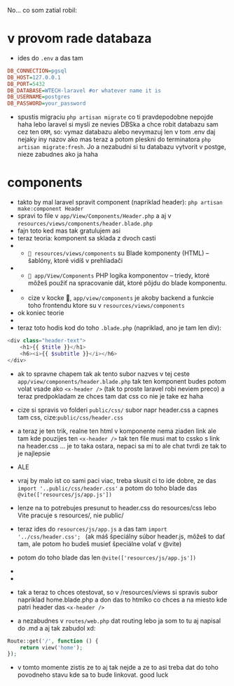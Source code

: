 No... co som zatial robil:

# v provom rade databaza
- ides do `.env` a das tam 
```ini
DB_CONNECTION=pgsql
DB_HOST=127.0.0.1
DB_PORT=5432
DB_DATABASE=WTECH-laravel #or whatever name it is
DB_USERNAME=postgres
DB_PASSWORD=your_password
```
- spustis migraciu `php artisan migrate` co ti pravdepodobne nepojde haha lebo laravel si mysli ze nevies DBSka a chce robit databazu sam cez ten `ORM`, so: vymaz databazu alebo nevymazuj len v tom .env daj nejaky iny nazov ako mas teraz a potom pleskni do terminatora `php artisan migrate:fresh`. Jo a nezabudni si tu databazu vytvorit v postge, nieze zabudnes ako ja haha


# components
- takto by mal laravel spravit component (napriklad header):
`php artisan make:component Header`
- spravi to file v `app/View/Components/Header.php` a aj v `resources/views/components/header.blade.php`
- fajn toto ked mas tak gratulujem asi 
- teraz teoria: komponent sa sklada z dvoch casti
- - `📁 resources/views/components` su Blade komponenty (HTML) – šablóny, ktoré vidíš v prehliadači 
- - `📁 app/View/Components` PHP logika komponentov – triedy, ktoré môžeš použiť na spracovanie dát, ktoré pôjdu do blade komponentu.
- - cize v kocke 🎲, `app/view/components` je akoby backend a funkcie toho frontendu ktore su v `resources/views/components`
- ok koniec teorie
-
- teraz toto hodis kod do toho `.blade.php` (napriklad, ano je tam len div):
```php
<div class="header-text">
    <h1>{{ $title }}</h1>
    <h6><i>{{ $subtitle }}</i></h6>
</div>
```
- ak to spravne chapem tak ak tento subor nazves v tej ceste `app/view/components/header.blade.php` tak ten komponent budes potom volat vsade ako `<x-header />` (tak to proste laravel robi neviem preco) a teraz predpokladam ze chces tam dat css co nie je take ez haha
- cize si spravis vo folderi `public/css/` subor napr header.css a capnes tam css, cize:`public/css/header.css`
- a teraz je ten trik, realne ten html v komponente nema ziaden link ale tam kde pouzijes ten `<x-header />` tak ten file musi mat to cssko s link na header.css ... je to taka ostara, nepaci sa mi to ale chat tvrdi ze tak to je najlepsie
- ALE
- vraj by malo ist co sami paci viac, treba skusit ci to ide dobre, ze das `import '..public/css/header.css'` a potom do toho blade das `@vite(['resources/js/app.js'])`
- lenze na to potrebujes presunut to header.css do resources/css lebo Vite pracuje s resources/, nie public/
- teraz ides do `resources/js/app.js` a das tam `import '../css/header.css'; ` (ak máš špeciálny súbor header.js, môžeš to dať tam, ale potom ho budeš musieť špeciálne volať v @vite)
- potom do toho blade das len `@vite(['resources/js/app.js'])`

-
-

- tak a teraz to chces otestovat, so v /resources/views si spravis subor napriklad home.blade.php a don das to htmlko co chces a na miesto kde patri header das `<x-header />`
- a nezabudnes v `routes/web.php` dat routing lebo ja som to tu aj napisal do .md a aj tak zabudol xd: 
```php
Route::get('/', function () {
    return view('home');
});
```
- v tomto momente zistis ze to aj tak nejde a ze to asi treba dat do toho povodneho stavu kde sa to bude linkovat. good luck



<!-- <p align="center"><a href="https://laravel.com" target="_blank"><img src="https://raw.githubusercontent.com/laravel/art/master/logo-lockup/5%20SVG/2%20CMYK/1%20Full%20Color/laravel-logolockup-cmyk-red.svg" width="400" alt="Laravel Logo"></a></p>

<p align="center">
<a href="https://github.com/laravel/framework/actions"><img src="https://github.com/laravel/framework/workflows/tests/badge.svg" alt="Build Status"></a>
<a href="https://packagist.org/packages/laravel/framework"><img src="https://img.shields.io/packagist/dt/laravel/framework" alt="Total Downloads"></a>
<a href="https://packagist.org/packages/laravel/framework"><img src="https://img.shields.io/packagist/v/laravel/framework" alt="Latest Stable Version"></a>
<a href="https://packagist.org/packages/laravel/framework"><img src="https://img.shields.io/packagist/l/laravel/framework" alt="License"></a>
</p>

## About Laravel

Laravel is a web application framework with expressive, elegant syntax. We believe development must be an enjoyable and creative experience to be truly fulfilling. Laravel takes the pain out of development by easing common tasks used in many web projects, such as:

- [Simple, fast routing engine](https://laravel.com/docs/routing).
- [Powerful dependency injection container](https://laravel.com/docs/container).
- Multiple back-ends for [session](https://laravel.com/docs/session) and [cache](https://laravel.com/docs/cache) storage.
- Expressive, intuitive [database ORM](https://laravel.com/docs/eloquent).
- Database agnostic [schema migrations](https://laravel.com/docs/migrations).
- [Robust background job processing](https://laravel.com/docs/queues).
- [Real-time event broadcasting](https://laravel.com/docs/broadcasting).

Laravel is accessible, powerful, and provides tools required for large, robust applications.

## Learning Laravel

Laravel has the most extensive and thorough [documentation](https://laravel.com/docs) and video tutorial library of all modern web application frameworks, making it a breeze to get started with the framework.

You may also try the [Laravel Bootcamp](https://bootcamp.laravel.com), where you will be guided through building a modern Laravel application from scratch.

If you don't feel like reading, [Laracasts](https://laracasts.com) can help. Laracasts contains thousands of video tutorials on a range of topics including Laravel, modern PHP, unit testing, and JavaScript. Boost your skills by digging into our comprehensive video library.

## Laravel Sponsors

We would like to extend our thanks to the following sponsors for funding Laravel development. If you are interested in becoming a sponsor, please visit the [Laravel Partners program](https://partners.laravel.com).

### Premium Partners

- **[Vehikl](https://vehikl.com/)**
- **[Tighten Co.](https://tighten.co)**
- **[WebReinvent](https://webreinvent.com/)**
- **[Kirschbaum Development Group](https://kirschbaumdevelopment.com)**
- **[64 Robots](https://64robots.com)**
- **[Curotec](https://www.curotec.com/services/technologies/laravel/)**
- **[Cyber-Duck](https://cyber-duck.co.uk)**
- **[DevSquad](https://devsquad.com/hire-laravel-developers)**
- **[Jump24](https://jump24.co.uk)**
- **[Redberry](https://redberry.international/laravel/)**
- **[Active Logic](https://activelogic.com)**
- **[byte5](https://byte5.de)**
- **[OP.GG](https://op.gg)**

## Contributing

Thank you for considering contributing to the Laravel framework! The contribution guide can be found in the [Laravel documentation](https://laravel.com/docs/contributions).

## Code of Conduct

In order to ensure that the Laravel community is welcoming to all, please review and abide by the [Code of Conduct](https://laravel.com/docs/contributions#code-of-conduct).

## Security Vulnerabilities

If you discover a security vulnerability within Laravel, please send an e-mail to Taylor Otwell via [taylor@laravel.com](mailto:taylor@laravel.com). All security vulnerabilities will be promptly addressed.

## License

The Laravel framework is open-sourced software licensed under the [MIT license](https://opensource.org/licenses/MIT). -->
